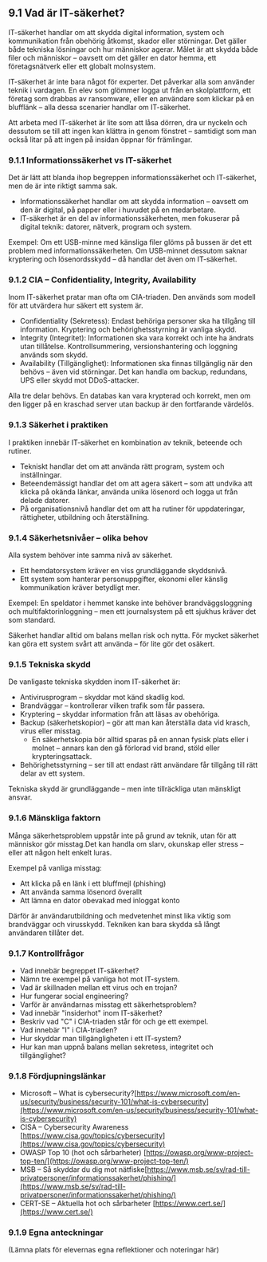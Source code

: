 ## 9.1 Vad är IT-säkerhet?

IT-säkerhet handlar om att skydda digital information, system och kommunikation från obehörig åtkomst, skador eller störningar. Det gäller både tekniska lösningar och hur människor agerar. Målet är att skydda både filer och människor – oavsett om det gäller en dator hemma, ett företagsnätverk eller ett globalt molnsystem.

IT-säkerhet är inte bara något för experter. Det påverkar alla som använder teknik i vardagen. En elev som glömmer logga ut från en skolplattform, ett företag som drabbas av ransomware, eller en användare som klickar på en blufflänk – alla dessa scenarier handlar om IT-säkerhet.

Att arbeta med IT-säkerhet är lite som att låsa dörren, dra ur nyckeln och dessutom se till att ingen kan klättra in genom fönstret – samtidigt som man också litar på att ingen på insidan öppnar för främlingar.

### 9.1.1 Informationssäkerhet vs IT-säkerhet

Det är lätt att blanda ihop begreppen informationssäkerhet och IT-säkerhet, men de är inte riktigt samma sak.

- Informationssäkerhet handlar om att skydda information – oavsett om den är digital, på papper eller i huvudet på en medarbetare.
- IT-säkerhet är en del av informationssäkerheten, men fokuserar på digital teknik: datorer, nätverk, program och system.

Exempel: Om ett USB-minne med känsliga filer glöms på bussen är det ett problem med informationssäkerheten. Om USB-minnet dessutom saknar kryptering och lösenordsskydd – då handlar det även om IT-säkerhet.

### 9.1.2 CIA – Confidentiality, Integrity, Availability

Inom IT-säkerhet pratar man ofta om CIA-triaden. Den används som modell för att utvärdera hur säkert ett system är.

- Confidentiality (Sekretess): Endast behöriga personer ska ha tillgång till information. Kryptering och behörighetsstyrning är vanliga skydd.
- Integrity (Integritet): Informationen ska vara korrekt och inte ha ändrats utan tillåtelse. Kontrollsummering, versionshantering och loggning används som skydd.
- Availability (Tillgänglighet): Informationen ska finnas tillgänglig när den behövs – även vid störningar. Det kan handla om backup, redundans, UPS eller skydd mot DDoS-attacker.

Alla tre delar behövs. En databas kan vara krypterad och korrekt, men om den ligger på en kraschad server utan backup är den fortfarande värdelös.

### 9.1.3 Säkerhet i praktiken

I praktiken innebär IT-säkerhet en kombination av teknik, beteende och rutiner.

- Tekniskt handlar det om att använda rätt program, system och inställningar.
- Beteendemässigt handlar det om att agera säkert – som att undvika att klicka på okända länkar, använda unika lösenord och logga ut från delade datorer.
- På organisationsnivå handlar det om att ha rutiner för uppdateringar, rättigheter, utbildning och återställning.

### 9.1.4 Säkerhetsnivåer – olika behov

Alla system behöver inte samma nivå av säkerhet.

- Ett hemdatorsystem kräver en viss grundläggande skyddsnivå.
- Ett system som hanterar personuppgifter, ekonomi eller känslig kommunikation kräver betydligt mer.

Exempel: En speldator i hemmet kanske inte behöver brandväggsloggning och multifaktorinloggning – men ett journalsystem på ett sjukhus kräver det som standard.

Säkerhet handlar alltid om balans mellan risk och nytta. För mycket säkerhet kan göra ett system svårt att använda – för lite gör det osäkert.

### 9.1.5 Tekniska skydd

De vanligaste tekniska skydden inom IT-säkerhet är:

- Antivirusprogram – skyddar mot känd skadlig kod.
- Brandväggar – kontrollerar vilken trafik som får passera.
- Kryptering – skyddar information från att läsas av obehöriga.
- Backup (säkerhetskopior) – gör att man kan återställa data vid krasch, virus eller misstag.
  - En säkerhetskopia bör alltid sparas på en annan fysisk plats eller i molnet – annars kan den gå förlorad vid brand, stöld eller krypteringsattack.
- Behörighetsstyrning – ser till att endast rätt användare får tillgång till rätt delar av ett system.

Tekniska skydd är grundläggande – men inte tillräckliga utan mänskligt ansvar.

### 9.1.6 Mänskliga faktorn

Många säkerhetsproblem uppstår inte på grund av teknik, utan för att människor gör misstag.Det kan handla om slarv, okunskap eller stress – eller att någon helt enkelt luras.

Exempel på vanliga misstag:

- Att klicka på en länk i ett bluffmejl (phishing)
- Att använda samma lösenord överallt
- Att lämna en dator obevakad med inloggat konto

Därför är användarutbildning och medvetenhet minst lika viktig som brandväggar och virusskydd. Tekniken kan bara skydda så långt användaren tillåter det.

### 

### 9.1.7 Kontrollfrågor

- Vad innebär begreppet IT-säkerhet?
- Nämn tre exempel på vanliga hot mot IT-system.
- Vad är skillnaden mellan ett virus och en trojan?
- Hur fungerar social engineering?
- Varför är användarnas misstag ett säkerhetsproblem?
- Vad innebär "insiderhot" inom IT-säkerhet?
- Beskriv vad "C" i CIA-triaden står för och ge ett exempel.
- Vad innebär "I" i CIA-triaden?
- Hur skyddar man tillgängligheten i ett IT-system?
- Hur kan man uppnå balans mellan sekretess, integritet och tillgänglighet?

### 

### 9.1.8 Fördjupningslänkar

- Microsoft – What is cybersecurity?[https://www.microsoft.com/en-us/security/business/security-101/what-is-cybersecurity](https://www.microsoft.com/en-us/security/business/security-101/what-is-cybersecurity)
- CISA – Cybersecurity Awareness [https://www.cisa.gov/topics/cybersecurity](https://www.cisa.gov/topics/cybersecurity)
- OWASP Top 10 (hot och sårbarheter) [https://owasp.org/www-project-top-ten/](https://owasp.org/www-project-top-ten/)
- MSB – Så skyddar du dig mot nätfiske[https://www.msb.se/sv/rad-till-privatpersoner/informationssakerhet/phishing/](https://www.msb.se/sv/rad-till-privatpersoner/informationssakerhet/phishing/)
- CERT-SE – Aktuella hot och sårbarheter [https://www.cert.se/](https://www.cert.se/)

### 

### 9.1.9 Egna anteckningar

(Lämna plats för elevernas egna reflektioner och noteringar här)
